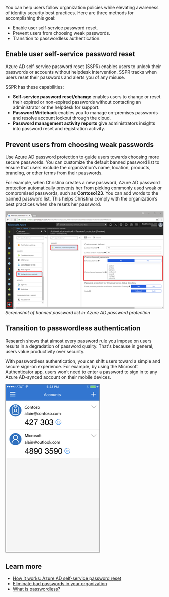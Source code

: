 You can help users follow organization policies while elevating awareness of identity security best practices. Here are three methods for accomplishing this goal:

- Enable user self-service password reset.
- Prevent users from choosing weak passwords.
- Transition to passwordless authentication.

## Enable user self-service password reset

Azure AD self-service password reset (SSPR) enables users to unlock their passwords or accounts without helpdesk intervention. SSPR tracks when users reset their passwords and alerts you of any misuse.

SSPR has these capabilities:

- **Self-service password reset/change** enables users to change or reset their expired or non-expired passwords without contacting an administrator or the helpdesk for support.
- **Password Writeback** enables you to manage on-premises passwords and resolve account lockout through the cloud.
- **Password management activity reports** give administrators insights into password reset and registration activity.

## Prevent users from choosing weak passwords

Use Azure AD password protection to guide users towards choosing more secure passwords. You can customize the default banned password list to ensure that users exclude the organization’s name, location, products, branding, or other terms from their passwords.

For example, when Christina creates a new password, Azure AD password protection automatically prevents her from picking commonly used weak or compromised passwords, such as **Contoso123**. You can add words to the banned password list. This helps Christina comply with the organization’s best practices when she resets her password.

![Screenshot of banned password list in Azure AD password protection.](../media/authentication-methods-password-protection.png)
*Screenshot of banned password list in Azure AD password protection*

## Transition to passwordless authentication

Research shows that almost every password rule you impose on users results in a degradation of password quality. That's because in general, users value productivity over security.

With passwordless authentication, you can shift users toward a simple and secure sign-on experience. For example, by using the Microsoft Authenticator app, users won’t need to enter a password to sign in to any Azure AD-synced account on their mobile devices.

![Accounts displayed in the Microsoft Authenticator app](../media/auth-app-accounts.png)

## Learn more

- [How it works: Azure AD self-service password reset](https://docs.microsoft.com/azure/active-directory/authentication/concept-sspr-howitworks)
- [Eliminate bad passwords in your organization](https://docs.microsoft.com/azure/active-directory/authentication/concept-password-ban-bad)
- [What is passwordless?](https://docs.microsoft.com/azure/active-directory/authentication/concept-authentication-passwordless#microsoft-authenticator-app)


